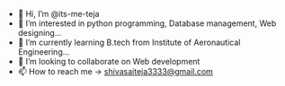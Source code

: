 - 👋 Hi, I’m @its-me-teja
- 👀 I’m interested in python programming, Database management, Web designing...
- 🌱 I’m currently learning B.tech from Institute of Aeronautical Engineering...
- 💞️ I’m looking to collaborate on Web development
- 📫 How to reach me -> shivasaiteja3333@gmail.com

<!---
its-me-teja/its-me-teja is a ✨ special ✨ repository because its `README.md` (this file) appears on your GitHub profile.
You can click the Preview link to take a look at your changes.
--->
